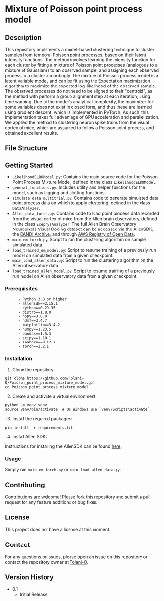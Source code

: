 # Mixture of Poisson point process model

## Description

This repository implements a model-based clustering technique to cluster samples from temporal Poisson point processes, based on their latent intensity functions. The method involves learning the intensity function for each cluster by fitting a mixture of Poisson point processes (analogous to a mixture of Gaussians) to an observed sample, and assigning each observed process to a cluster accordingly. The mixture of Poisson process model is a latent variable model, and can be fit using the Expectation maximization algorithm to maximize the expected log-likelihood of the observed sample. The observed processes do not need to be aligned to their "centroid", as the method with perform a group alignment step at each iteration, using time warping. Due to the model's analytical complexity, the maximizer for some variables does not exist in closed form, and thus these are learned using gradient descent, which is implemented in PyTorch. As such, this implementation takes full advantage of GPU acceleration and parallelization. We applied the method to clustering neuron spike trains from the visual cortex of mice, which are assumed to follow a Poisson point process, and obtained excellent results.

## File Structure

## Getting Started

* ```LikelihoodELBOModel.py```: Contains the main source code for the Poisson Point Process Mixture Model, defined in the class ```LikelihoodELBOModel```.
* ```general_functions.py```: Includes utility and helper functions for the model, such as logging and plotting functions.
* ```simulate_data_multitrial.py```: Contains code to generate simulated data point process data on which to apply clustering, defined in the class ```DataAnalyzer```.
* ```Allen_data_torch.py```: Contains code to load point process data recorded from the visual cortex of mice from the Allen brain observatory, defined in the class ```EcephysAnalyzer```. The full Allen Brain Observatory Neuropixels Visual Coding dataset can be accessed via the [AllenSDK](https://allensdk.readthedocs.io/en/latest/visual_coding_neuropixels.html), the [DANDI Archive](https://dandiarchive.org/dandiset/000021), and through [AWS Registry of Open Data](https://registry.opendata.aws/allen-brain-observatory/).
* ```main_em_torch.py```: Script to run the clustering algorithm on sample simulated data.
* ```load_trained_em_model.py```: Script to resume training of a previously run model on simulated data from a given checkpoint.
* ```main_load_allen_data.py```: Script to run the clustering algorithm on the Allen observatory data.
* ```load_trained_allen_model.py```: Script to resume training of a previously run model on Allen observatory data from a given checkpoint.

### Prerequisites

```
      - Python 3.8 or higher
      - allensdk==2.15.1
      - cython==0.29.35
      - distro==1.8.0
      - h5py==3.8.0
      - hdmf==3.4.7
      - matplotlib==3.4.2
      - numpy==1.23.5
      - pandas==1.5.3
      - scipy==1.10.1
      - seaborn==0.12.2
      - torch==2.2.1
```

### Installation

1. Clone the repository:

```
git clone https://github.com/Tolani-O/Poisson_point_process_mixture_model.git
cd Poisson_point_process_mixture_model
```

2. Create and activate a virtual environment:

```
python -m venv venv
source venv/bin/activate  # On Windows use `venv\Scripts\activate`
```

3. Install the required packages:

```
pip install -r requirements.txt
```

4. Install Allen SDK:

Instructions for installing the AllenSDK can be found [here](https://allensdk.readthedocs.io/en/latest/install.html).

### Usage

Simply run ```main_em_torch.py``` or ```main_load_allen_data.py```.

## Contributing

Contributions are welcome! Please fork this repository and submit a pull request for any feature additions or bug fixes.

## License

This project does not have a license at this moment.

## Contact

For any questions or issues, please open an issue on this repository or contact the repository owner at [Tolani-O](https://github.com/Tolani-O).

## Version History

* 0.1
    * Initial Release
